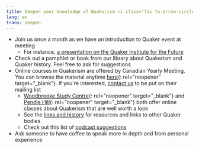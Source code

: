 ```yaml
---
title: Deepen your knowledge of Quakerism <i class="fas fa-arrow-circle-right fa-fw color-1-dark-text"></i>
lang: en
trans: deepen
---
```

* Join us once a month as we have an introduction to Quaker event at meeting
  * For instance, [a presentation on the Quaker Institute for the Future](/2020/04/14/quaker-institute-future.html)
* Check out a pamphlet or book from our library about Quakerism and Quaker history. Feel free to ask for suggestions
* Online courses in Quakerism are offered by Canadian Yearly Meeting. You can browse the material anytime [here](http://quaker.ca/resources/education/#Introduction_to_Quakers_and_Friends_Ways){: rel="noopener" target="_blank"}. If you're interested, [contact us](/contact) to be put on their mailing list
  * [Woodbrooke Study Centre](https://moodle.woodbrooke.org.uk/?){: rel="noopener" target="_blank"} and [Pendle Hill](https://pendlehill.org/learn/workshops-courses-events/){: rel="noopener" target="_blank"} both offer online classes about Quakerism that are well worth a look
  * See the [links and history](/links_history) for resources and links to other Quaker bodies
  * Check out this list of [podcast suggestions](/new_attender/podcasts)
* Ask someone to have coffee to speak more in depth and from personal experience
